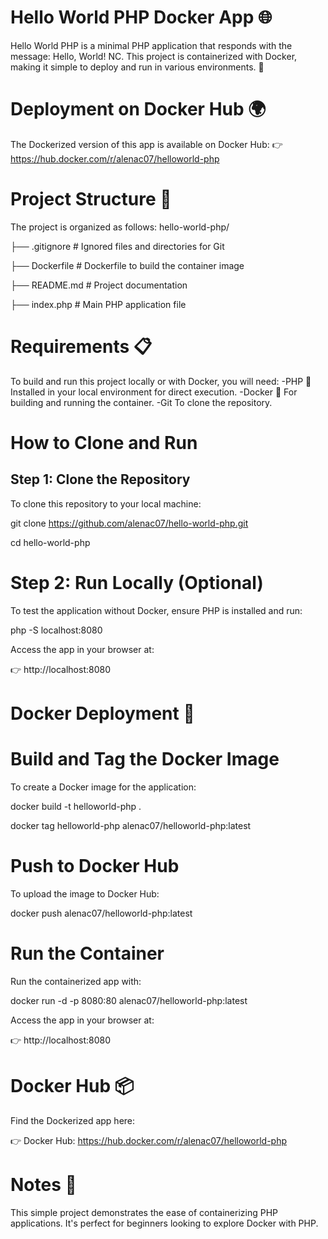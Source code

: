# Hello World PHP Docker App 🌐
Hello World PHP is a minimal PHP application that responds with the message:
Hello, World! NC.
This project is containerized with Docker, making it simple to deploy and run in various environments. 🚀
# Deployment on Docker Hub 🌍
The Dockerized version of this app is available on Docker Hub:
👉 https://hub.docker.com/r/alenac07/helloworld-php
# Project Structure 📁
The project is organized as follows:
hello-world-php/

├── .gitignore          # Ignored files and directories for Git

├── Dockerfile          # Dockerfile to build the container image

├── README.md           # Project documentation

├── index.php           # Main PHP application file
# Requirements 📋
To build and run this project locally or with Docker, you will need:
-PHP 🐘
Installed in your local environment for direct execution.
-Docker 🐳
For building and running the container.
-Git
To clone the repository.
# How to Clone and Run
## Step 1: Clone the Repository
To clone this repository to your local machine:

git clone https://github.com/alenac07/hello-world-php.git

cd hello-world-php
# Step 2: Run Locally (Optional)
To test the application without Docker, ensure PHP is installed and run:

php -S localhost:8080

Access the app in your browser at:

👉 http://localhost:8080
# Docker Deployment 🚀
# Build and Tag the Docker Image
To create a Docker image for the application:

docker build -t helloworld-php .

docker tag helloworld-php alenac07/helloworld-php:latest
# Push to Docker Hub
To upload the image to Docker Hub:

docker push alenac07/helloworld-php:latest
# Run the Container
Run the containerized app with:

docker run -d -p 8080:80 alenac07/helloworld-php:latest

Access the app in your browser at:

👉 http://localhost:8080
# Docker Hub 📦
Find the Dockerized app here:

👉 Docker Hub: https://hub.docker.com/r/alenac07/helloworld-php
# Notes 📝
This simple project demonstrates the ease of containerizing PHP applications. It's perfect for beginners looking to explore Docker with PHP.

